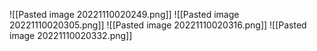 ![[Pasted image 20221110020249.png]]
![[Pasted image 20221110020305.png]]
![[Pasted image 20221110020316.png]]
![[Pasted image 20221110020332.png]]